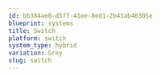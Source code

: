 ```yaml
---
id: bb384ae0-d5f7-41ee-8ed1-2b41ab46305e
blueprint: systems
title: Switch
platform: switch
system_type: hybrid
variation: Grey
slug: switch
---
```

